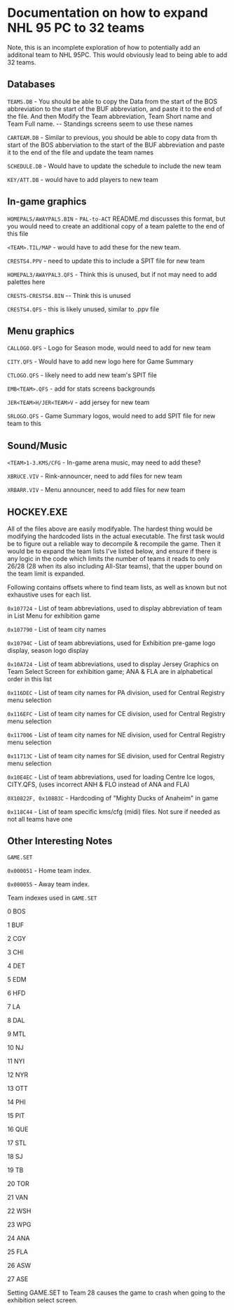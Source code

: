 # Documentation on how to expand NHL 95 PC to 32 teams

Note, this is an incomplete exploration of how to potentially add an additonal team to NHL 95PC. This would obviously lead to being able to add 32 teams.

## Databases

`TEAMS.DB` - You should be able to copy the Data from the start of the BOS abbreviation to the start of the BUF abbreviation, and paste it to the end of the file. And then Modify the Team abbreviation, Team Short name and Team Full name. -- Standings screens seem to use these names

`CARTEAM.DB` - Similar to previous, you should be able to copy data from th start of the BOS abberviation to the start of the BUF abbreviation and paste it to the end of the file and update the team names

`SCHEDULE.DB` - Would have to update the schedule to include the new team

`KEY/ATT.DB` - would have to add players to new team

## In-game graphics
`HOMEPALS/AWAYPALS.BIN` - `PAL-to-ACT` README.md discusses this format, but you would need to create an additional copy of a team palette to the end of this file

`<TEAM>.TIL/MAP` - would have to add these for the new team.

`CRESTS4.PPV` - need to update this to include a SPIT file for new team

`HOMEPAL3/AWAYPAL3.QFS` - Think this is unused, but if not may need to add palettes here

`CRESTS-CRESTS4.BIN` -- Think this is unused

`CRESTS4.QFS` - this is likely unused, similar to .ppv file

## Menu graphics
`CALLOGO.QFS` - Logo for Season mode, would need to add for new team

`CITY.QFS` - Would have to add new logo here for Game Summary

`CTLOGO.QFS` - likely need to add new team's SPIT file

`EMB<TEAM>.QFS` - add for stats screens backgrounds

`JER<TEAM>H/JER<TEAM>V` - add jersey for new team

`SRLOGO.QFS` - Game Summary logos, would need to add SPIT file for new team to this


## Sound/Music
`<TEAM>1-3.KMS/CFG` - In-game arena music, may need to add these?

`XBRUCE.VIV` - Rink-announcer, need to add files for new team

`XRBARR.VIV` - Menu announcer, need to add files for new team

## HOCKEY.EXE
All of the files above are easily modifyable. The hardest thing would be modifying the hardcoded lists in the actual executable. The first task would be to figure out a reliable way to decompile & recompile the game. Then it would be to expand the team lists I've listed below, and ensure if there is any logic in the code which limits the number of teams it reads to only 26/28 (28 when its also including All-Star teams), that the upper bound on the team limit is expanded.

Following contains offsets where to find team lists, as well as known but not exhaustive uses for each list.

`0x107724` - List of team abbreviations, used to display abbreviation of team in List Menu for exhibition game

`0x107790` - List of team city names

`0x10794C` - List of team abbreviations, used for Exhibition pre-game logo display, season logo display

`0x10A724` - List of team abbreviations, used to display Jersey Graphics on Team Select Screen for exhibition game; ANA & FLA are in alphabetical order in this list

`0x116DEC` - List of team city names for PA division, used for Central Registry menu selection

`0x116EFC` - List of team city names for CE division, used for Central Registry menu selection

`0x117006` - List of team city names for NE division, used for Central Registry menu selection

`0x11713C` - List of team city names for SE division, used for Central Registry menu selection

`0x10E4EC` - List of team abbreviations, used for loading Centre Ice logos, CITY.QFS, (uses incorrect ANH & FLO instead of ANA and FLA)

`0X10822F, 0x108B3C` - Hardcoding of "Mighty Ducks of Anaheim" in game

`0x118C44` - List of team specific kms/cfg (midi) files. Not sure if needed as not all teams have one

## Other Interesting Notes
`GAME.SET`

`0x000051` - Home team index.

`0x000055` - Away team index. 

Team indexes used in `GAME.SET`

0 BOS

1 BUF

2 CGY

3 CHI

4 DET

5 EDM

6 HFD

7 LA

8 DAL

9 MTL

10 NJ

11 NYI

12 NYR

13 OTT

14 PHI

15 PIT

16 QUE

17 STL

18 SJ

19 TB

20 TOR

21 VAN

22 WSH

23 WPG

24 ANA

25 FLA

26 ASW

27 ASE

Setting GAME.SET to Team 28 causes the game to crash when going to the exhibition select screen.